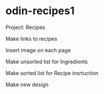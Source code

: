 # odin-recipes1
Project: Recipes

<p>Make links to recipes</p>
<p>Insert image on each page</p>
<p>Make unsorted list for Ingredients</p>
<p>Make sorted list for Recipe insrtuction</p>
<p>Make new design</p>
